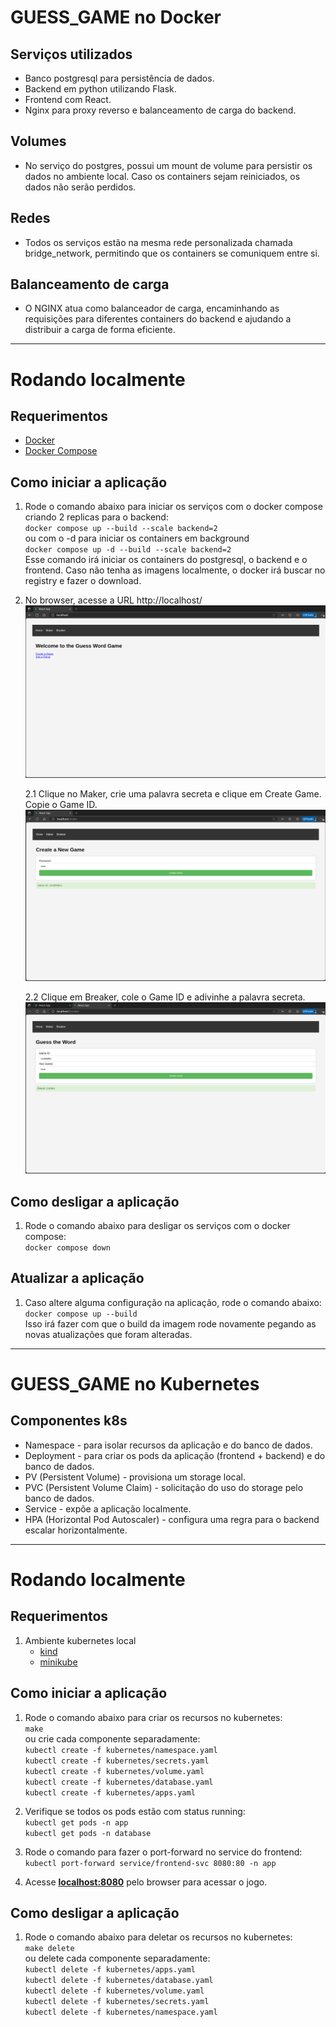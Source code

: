 # GUESS_GAME no Docker

## Serviços utilizados
- Banco postgresql para persistência de dados.
- Backend em python utilizando Flask.
- Frontend com React.
- Nginx para proxy reverso e balanceamento de carga do backend.

## Volumes
- No serviço do postgres, possui um mount de volume para persistir os dados no ambiente local. Caso os containers sejam reiniciados, os dados não serão perdidos.

## Redes
- Todos os serviços estão na mesma rede personalizada chamada bridge_network, permitindo que os containers se comuniquem entre si.

## Balanceamento de carga
- O NGINX atua como balanceador de carga, encaminhando as requisições para diferentes containers do backend e ajudando a distribuir a carga de forma eficiente.

---
# Rodando localmente

## Requerimentos
- [Docker](https://docs.docker.com/engine/install/)
- [Docker Compose](https://docs.docker.com/compose/install/linux/) 

## Como iniciar a aplicação
1. Rode o comando abaixo para iniciar os serviços com o docker compose criando 2 replicas para o backend:\
``
docker compose up --build --scale backend=2
``\
ou com o -d para iniciar os containers em background\
``
docker compose up -d --build --scale backend=2
``\
Esse comando irá iniciar os containers do postgresql, o backend e o frontend. Caso não tenha as imagens localmente, o docker irá buscar no registry e fazer o download.

2. No browser, acesse a URL http://localhost/
![alt text](image.png)
    
    2.1 Clique no Maker, crie uma palavra secreta e clique em Create Game. Copie o Game ID.
    ![alt text](image-1.png)

    2.2 Clique em Breaker, cole o Game ID e adivinhe a palavra secreta.
    ![alt text](image-2.png)

## Como desligar a aplicação
1. Rode o comando abaixo para desligar os serviços com o docker compose:\
``
docker compose down
``

## Atualizar a aplicação
1. Caso altere alguma configuração na aplicação, rode o comando abaixo:\
``
docker compose up --build
``\
Isso irá fazer com que o build da imagem rode novamente pegando as novas atualizações que foram alteradas.

---
# GUESS_GAME no Kubernetes
## Componentes k8s
- Namespace - para isolar recursos da aplicação e do banco de dados.
- Deployment - para criar os pods da aplicação (frontend + backend) e do banco de dados.
- PV (Persistent Volume) - provisiona um storage local.
- PVC (Persistent Volume Claim) - solicitação do uso do storage pelo banco de dados.
- Service - expõe a aplicação localmente.
- HPA (Horizontal Pod Autoscaler) - configura uma regra para o backend escalar horizontalmente.

---
# Rodando localmente

## Requerimentos
1. Ambiente kubernetes local
    - [kind](https://kind.sigs.k8s.io/docs/user/quick-start/)
    - [minikube](https://minikube.sigs.k8s.io/docs/start/?arch=%2Flinux%2Fx86-64%2Fstable%2Fbinary+download)

## Como iniciar a aplicação
1. Rode o comando abaixo para criar os recursos no kubernetes:\
``
make
``\
ou crie cada componente separadamente:\
``
kubectl create -f kubernetes/namespace.yaml
``\
``
kubectl create -f kubernetes/secrets.yaml
``\
``
kubectl create -f kubernetes/volume.yaml
``\
``
kubectl create -f kubernetes/database.yaml
``\
``
kubectl create -f kubernetes/apps.yaml
``

2. Verifique se todos os pods estão com status running:\
``
kubectl get pods -n app
``\
``
kubectl get pods -n database
``

3. Rode o comando para fazer o port-forward no service do frontend:\
``
kubectl port-forward service/frontend-svc 8080:80 -n app
``

4. Acesse [**localhost:8080**](http://localhost:8080) pelo browser para acessar o jogo.

## Como desligar a aplicação
1. Rode o comando abaixo para deletar os recursos no kubernetes:\
``
make delete
``\
ou delete cada componente separadamente:\
``
kubectl delete -f kubernetes/apps.yaml
``\
``
kubectl delete -f kubernetes/database.yaml
``\
``
kubectl delete -f kubernetes/volume.yaml
``\
``
kubectl delete -f kubernetes/secrets.yaml
``\
``
kubectl delete -f kubernetes/namespace.yaml
``